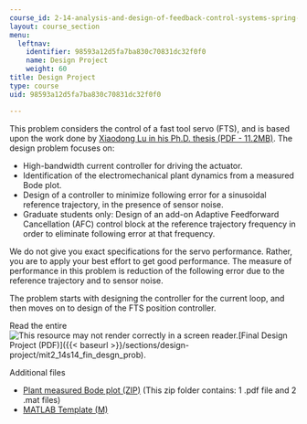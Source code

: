 ```yaml
---
course_id: 2-14-analysis-and-design-of-feedback-control-systems-spring-2014
layout: course_section
menu:
  leftnav:
    identifier: 98593a12d5fa7ba830c70831dc32f0f0
    name: Design Project
    weight: 60
title: Design Project
type: course
uid: 98593a12d5fa7ba830c70831dc32f0f0

---
```


This problem considers the control of a fast tool servo (FTS), and is based upon the work done by [Xiaodong Lu in his Ph.D. thesis (PDF - 11.2MB)](/ans7870/2/2.14/s14/MIT2_14S14_XDLU_PhD_Thesis.pdf). The design problem focuses on:

*   High-bandwidth current controller for driving the actuator.
*   Identification of the electromechanical plant dynamics from a measured Bode plot.
*   Design of a controller to minimize following error for a sinusoidal reference trajectory, in the presence of sensor noise.
*   Graduate students only: Design of an add-on Adaptive Feedforward Cancellation (AFC) control block at the reference trajectory frequency in order to eliminate following error at that frequency.

We do not give you exact specifications for the servo performance. Rather, you are to apply your best effort to get good performance. The measure of performance in this problem is reduction of the following error due to the reference trajectory and to sensor noise.

The problem starts with designing the controller for the current loop, and then moves on to design of the FTS position controller.

Read the entire ![This resource may not render correctly in a screen reader.](/images/inacessible.gif)[Final Design Project (PDF)]({{< baseurl >}}/sections/design-project/mit2_14s14_fin_desgn_prob).

Additional files

*   [Plant measured Bode plot (ZIP)](/coursemedia/2-14-analysis-and-design-of-feedback-control-systems-spring-2014/70450178b070b35817afc50c5ba2f4ae_GpPlantFrequencyData.zip) (This zip folder contains: 1 .pdf file and 2 .mat files)
*   [MATLAB Template (M)](/coursemedia/2-14-analysis-and-design-of-feedback-control-systems-spring-2014/5953e6447e1ae18cd9f5bae98deb978c_Template.m)